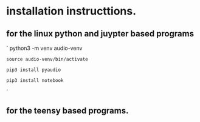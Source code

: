 # installation instructtions. 
## for the linux python and juypter based programs

`
    python3 -m venv audio-venv

    source audio-venv/bin/activate

    pip3 install pyaudio

    pip3 install notebook 
`


## for the teensy based programs.
